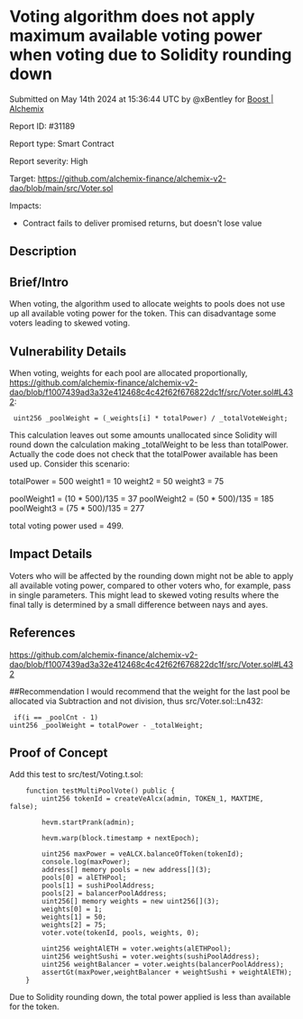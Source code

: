 
# Voting algorithm does not apply maximum available voting power when voting due to Solidity rounding down

Submitted on May 14th 2024 at 15:36:44 UTC by @xBentley for [Boost | Alchemix](https://immunefi.com/bounty/alchemix-boost/)

Report ID: #31189

Report type: Smart Contract

Report severity: High

Target: https://github.com/alchemix-finance/alchemix-v2-dao/blob/main/src/Voter.sol

Impacts:
- Contract fails to deliver promised returns, but doesn't lose value

## Description
## Brief/Intro
When voting, the algorithm used to allocate weights to pools does not use up all available voting power for the token. This can disadvantage some voters leading to skewed voting.

## Vulnerability Details
When voting, weights for each pool are allocated proportionally, https://github.com/alchemix-finance/alchemix-v2-dao/blob/f1007439ad3a32e412468c4c42f62f676822dc1f/src/Voter.sol#L432:

```solidity
 uint256 _poolWeight = (_weights[i] * totalPower) / _totalVoteWeight;
```
This calculation leaves out some amounts unallocated since Solidity will round down the calculation making _totalWeight to be less than totalPower. Actually the code does not check that the totalPower available has been used up. Consider this scenario:

totalPower = 500
weight1 = 10
weight2 = 50
weight3 = 75

poolWeight1 = (10 * 500)/135 = 37
poolWeight2 = (50 * 500)/135 = 185
poolWeight3 = (75 * 500)/135 = 277

total voting power used = 499.

## Impact Details
Voters who will be affected by the rounding down might not be able to apply all available voting power, compared to other voters who, for example, pass in single parameters. This might lead to skewed voting results where the final tally is determined by a small difference between nays and ayes.

## References
https://github.com/alchemix-finance/alchemix-v2-dao/blob/f1007439ad3a32e412468c4c42f62f676822dc1f/src/Voter.sol#L432

##Recommendation
I would recommend that the weight for the last pool be allocated via Subtraction and not division, thus src/Voter.sol::Ln432:

```solidity
 if(i == _poolCnt - 1)
uint256 _poolWeight = totalPower - _totalWeight;
```



## Proof of Concept
Add this test to src/test/Voting.t.sol:

```solidity
    function testMultiPoolVote() public {
        uint256 tokenId = createVeAlcx(admin, TOKEN_1, MAXTIME, false);

        hevm.startPrank(admin);

        hevm.warp(block.timestamp + nextEpoch);

        uint256 maxPower = veALCX.balanceOfToken(tokenId);
        console.log(maxPower);
        address[] memory pools = new address[](3);
        pools[0] = alETHPool;
        pools[1] = sushiPoolAddress;
        pools[2] = balancerPoolAddress;
        uint256[] memory weights = new uint256[](3);
        weights[0] = 1;
        weights[1] = 50;
        weights[2] = 75;
        voter.vote(tokenId, pools, weights, 0);

        uint256 weightAlETH = voter.weights(alETHPool);
        uint256 weightSushi = voter.weights(sushiPoolAddress);
        uint256 weightBalancer = voter.weights(balancerPoolAddress);
        assertGt(maxPower,weightBalancer + weightSushi + weightAlETH);
    }

```

Due to Solidity rounding down, the total power applied is less than available for the token.
